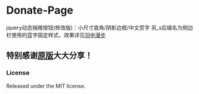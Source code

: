 # Donate-Page

jquery动态捐赠按钮(修改版)：小尺寸直角/阴影边框/中文赏字
另_s后缀名为侧边栏使用的蓝字固定样式，效果详见[羽中漫步](http://www.yzmb.me)

特别感谢[原版](https://github.com/Kaiyuan/donate-page/)大大分享！
---

### License

Released under the MIT license.
